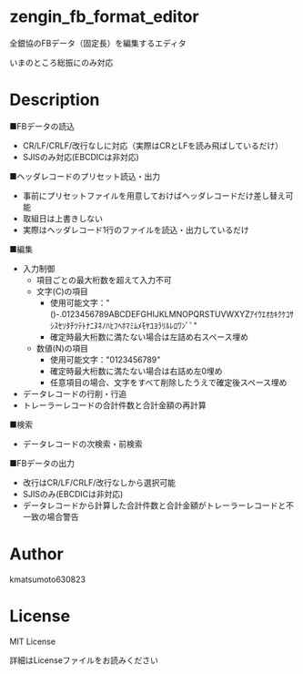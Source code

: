 # zengin_fb_format_editor
全銀協のFBデータ（固定長）を編集するエディタ

いまのところ総振にのみ対応

# Description

■FBデータの読込
- CR/LF/CRLF/改行なしに対応（実際はCRとLFを読み飛ばしているだけ）
- SJISのみ対応(EBCDICは非対応)

■ヘッダレコードのプリセット読込・出力
- 事前にプリセットファイルを用意しておけばヘッダレコードだけ差し替え可能
- 取組日は上書きしない
- 実際はヘッダレコード1行のファイルを読込・出力しているだけ

■編集
- 入力制御
  - 項目ごとの最大桁数を超えて入力不可
  - 文字(C)の項目
    - 使用可能文字：" ()-.0123456789ABCDEFGHIJKLMNOPQRSTUVWXYZｱｲｳｴｵｶｷｸｹｺｻｼｽｾｿﾀﾁﾂﾃﾄﾅﾆﾇﾈﾉﾊﾋﾌﾍﾎﾏﾐﾑﾒﾓﾔﾕﾖﾗﾘﾙﾚﾛﾜﾝﾞﾟ"
    - 確定時最大桁数に満たない場合は左詰め右スペース埋め
  - 数値(N)の項目
    - 使用可能文字："0123456789"
    - 確定時最大桁数に満たない場合は右詰め左0埋め
    - 任意項目の場合、文字をすべて削除したうえで確定後スペース埋め
- データレコードの行削・行追
- トレーラーレコードの合計件数と合計金額の再計算
 
■検索
- データレコードの次検索・前検索

■FBデータの出力
- 改行はCR/LF/CRLF/改行なしから選択可能
- SJISのみ(EBCDICは非対応)
- データレコードから計算した合計件数と合計金額がトレーラーレコードと不一致の場合警告

# Author
kmatsumoto630823

# License
MIT License

詳細はLicenseファイルをお読みください

